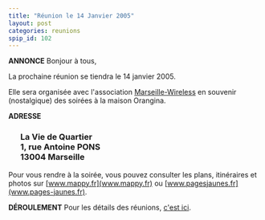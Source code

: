 ```yaml
---
title: "Réunion le 14 Janvier 2005"
layout: post
categories: reunions
spip_id: 102
---
```

**ANNONCE**
Bonjour à tous,

La prochaine réunion se tiendra le 14 janvier 2005.

Elle sera organisée avec l'association [Marseille-Wireless](http://marseille-wireless.org/) en souvenir (nostalgique) des soirées à la maison Orangina.

**ADRESSE**

<ul>
<h3>La Vie de Quartier<br />
1, rue Antoine PONS<br />
13004 Marseille<br /></h3>
</ul>

Pour vous rendre à la soirée, vous pouvez consulter les plans, itinéraires et photos sur [www.mappy.fr](www.mappy.fr) ou [www.pagesjaunes.fr](www.pages-jaunes.fr).


**DÉROULEMENT**
Pour les détails des réunions, [c'est ici](art2).

